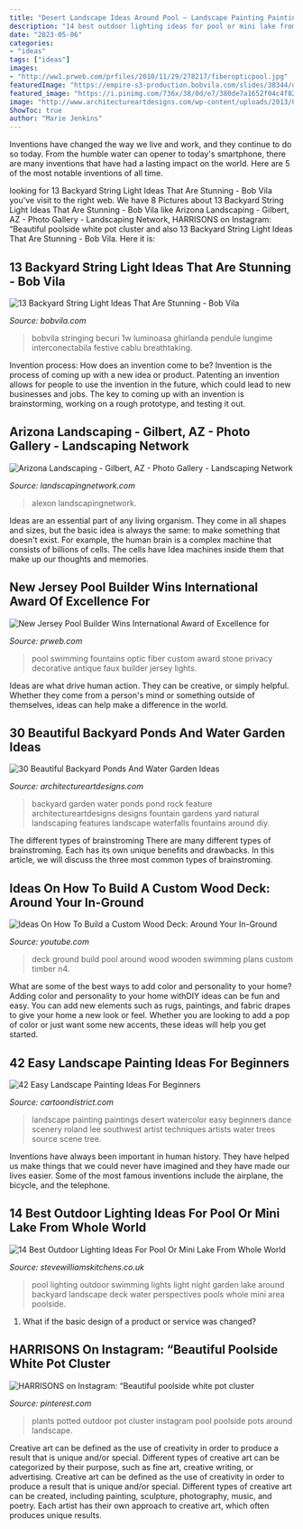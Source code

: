 ```yaml
---
title: "Desert Landscape Ideas Around Pool ~ Landscape Painting Paintings Desert Watercolor Easy Beginners Dance Scenery Roland Lee Southwest Artist Techniques Artists Water Trees Source Scene Tree"
description: "14 best outdoor lighting ideas for pool or mini lake from whole world"
date: "2023-05-06"
categories:
- "ideas"
tags: ["ideas"]
images:
- "http://ww1.prweb.com/prfiles/2010/11/29/278217/fiberopticpool.jpg"
featuredImage: "https://empire-s3-production.bobvila.com/slides/38344/original/drape_pergola_string_lights.jpg?1594248211"
featured_image: "https://i.pinimg.com/736x/38/0d/e7/380de7a1652f04c4f8218a9eeac16c26.jpg"
image: "http://www.architectureartdesigns.com/wp-content/uploads/2013/04/Backyard-ArchitectureArtDesigns-7.jpg"
ShowToc: true
author: "Marie Jenkins"
---
```



Inventions have changed the way we live and work, and they continue to do so today. From the humble water can opener to today's smartphone, there are many inventions that have had a lasting impact on the world. Here are 5 of the most notable inventions of all time.

	

		
looking for 13 Backyard String Light Ideas That Are Stunning - Bob Vila you've visit to the right web. We have 8 Pictures about 13 Backyard String Light Ideas That Are Stunning - Bob Vila like Arizona Landscaping - Gilbert, AZ - Photo Gallery - Landscaping Network, HARRISONS on Instagram: “Beautiful poolside white pot cluster and also 13 Backyard String Light Ideas That Are Stunning - Bob Vila. Here it is:
		
    
## 13 Backyard String Light Ideas That Are Stunning - Bob Vila

<img loading=lazy src="https://empire-s3-production.bobvila.com/slides/38344/original/drape_pergola_string_lights.jpg?1594248211" onerror="this.onerror=null;this.src='https://tse2.mm.bing.net/th?id=OIP.9edMslBGIM7wPU-VcPgaugHaFX&amp;pid=15.1';" alt="13 Backyard String Light Ideas That Are Stunning - Bob Vila">

_Source: bobvila.com_

>bobvila stringing becuri 1w luminoasa ghirlanda pendule lungime interconectabila festive cablu breathtaking. 

	

Invention process: How does an invention come to be?
Invention is the process of coming up with a new idea or product. Patenting an invention allows for people to use the invention in the future, which could lead to new businesses and jobs. The key to coming up with an invention is brainstorming, working on a rough prototype, and testing it out.

    
## Arizona Landscaping - Gilbert, AZ - Photo Gallery - Landscaping Network

<img loading=lazy src="https://images.landscapingnetwork.com/pictures/images/800x642Max/arizona-landscaping_40/pool-lights-alexon-design-group_3398.jpg" onerror="this.onerror=null;this.src='https://tse1.mm.bing.net/th?id=OIP.sAASLou1KXpzCWA-4VFaagHaE7&amp;pid=15.1';" alt="Arizona Landscaping - Gilbert, AZ - Photo Gallery - Landscaping Network">

_Source: landscapingnetwork.com_

>alexon landscapingnetwork. 

	

Ideas are an essential part of any living organism. They come in all shapes and sizes, but the basic idea is always the same: to make something that doesn't exist. For example, the human brain is a complex machine that consists of billions of cells. The cells have Idea machines inside them that make up our thoughts and memories.

    
## New Jersey Pool Builder Wins International Award Of Excellence For

<img loading=lazy src="http://ww1.prweb.com/prfiles/2010/11/29/278217/fiberopticpool.jpg" onerror="this.onerror=null;this.src='https://tse3.mm.bing.net/th?id=OIP.N0TMetwa_p2_Zz7Y4H54IAHaD0&amp;pid=15.1';" alt="New Jersey Pool Builder Wins International Award of Excellence for">

_Source: prweb.com_

>pool swimming fountains optic fiber custom award stone privacy decorative antique faux builder jersey lights. 

	

Ideas are what drive human action. They can be creative, or simply helpful. Whether they come from a person's mind or something outside of themselves, ideas can help make a difference in the world.

    
## 30 Beautiful Backyard Ponds And Water Garden Ideas

<img loading=lazy src="http://www.architectureartdesigns.com/wp-content/uploads/2013/04/Backyard-ArchitectureArtDesigns-7.jpg" onerror="this.onerror=null;this.src='https://tse2.mm.bing.net/th?id=OIP.kGQzkIOHM2fYv7g3j190yQHaJ3&amp;pid=15.1';" alt="30 Beautiful Backyard Ponds And Water Garden Ideas">

_Source: architectureartdesigns.com_

>backyard garden water ponds pond rock feature architectureartdesigns designs fountain gardens yard natural landscaping features landscape waterfalls fountains around diy. 

	

The different types of brainstroming
There are many different types of brainstroming. Each has its own unique benefits and drawbacks. In this article, we will discuss the three most common types of brainstroming.

    
## Ideas On How To Build A Custom Wood Deck: Around Your In-Ground

<img loading=lazy src="http://i.ytimg.com/vi/N4_r3wrmMOM/maxresdefault.jpg" onerror="this.onerror=null;this.src='https://tse2.mm.bing.net/th?id=OIP.VmcCEqkfHq8kGFQtFm0rAAHaEK&amp;pid=15.1';" alt="Ideas On How To Build a Custom Wood Deck: Around Your In-Ground">

_Source: youtube.com_

>deck ground build pool around wood wooden swimming plans custom timber n4. 

	

What are some of the best ways to add color and personality to your home?
Adding color and personality to your home withDIY ideas can be fun and easy. You can add new elements such as rugs, paintings, and fabric drapes to give your home a new look or feel. Whether you are looking to add a pop of color or just want some new accents, these ideas will help you get started.

    
## 42 Easy Landscape Painting Ideas For Beginners

<img loading=lazy src="http://www.cartoondistrict.com/wp-content/uploads/2017/07/Easy-Landscape-Painting-Ideas-For-Beginners-14.jpg" onerror="this.onerror=null;this.src='https://tse3.mm.bing.net/th?id=OIP.gf73YYTHYmYsdWP8017JpgHaLO&amp;pid=15.1';" alt="42 Easy Landscape Painting Ideas For Beginners">

_Source: cartoondistrict.com_

>landscape painting paintings desert watercolor easy beginners dance scenery roland lee southwest artist techniques artists water trees source scene tree. 

	

Inventions have always been important in human history. They have helped us make things that we could never have imagined and they have made our lives easier. Some of the most famous inventions include the airplane, the bicycle, and the telephone.

    
## 14 Best Outdoor Lighting Ideas For Pool Or Mini Lake From Whole World

<img loading=lazy src="http://www.stevewilliamskitchens.co.uk/wp-content/uploads/2016/08/8-Best-Outdoor-Lighting-Ideas-For-Pool-Or-Mini-Lake-From-Whole-World.jpg" onerror="this.onerror=null;this.src='https://tse1.mm.bing.net/th?id=OIP.9VsolAZYDRaV9gQLITQGXgHaE8&amp;pid=15.1';" alt="14 Best Outdoor Lighting Ideas For Pool Or Mini Lake From Whole World">

_Source: stevewilliamskitchens.co.uk_

>pool lighting outdoor swimming lights light night garden lake around backyard landscape deck water perspectives pools whole mini area poolside. 

	

1. What if the basic design of a product or service was changed?

    
## HARRISONS On Instagram: “Beautiful Poolside White Pot Cluster

<img loading=lazy src="https://i.pinimg.com/736x/38/0d/e7/380de7a1652f04c4f8218a9eeac16c26.jpg" onerror="this.onerror=null;this.src='https://tse2.mm.bing.net/th?id=OIP.AYcv_OrS5YwbeHE3yfkgJgHaJQ&amp;pid=15.1';" alt="HARRISONS on Instagram: “Beautiful poolside white pot cluster">

_Source: pinterest.com_

>plants potted outdoor pot cluster instagram pool poolside pots around landscape. 

	

Creative art can be defined as the use of creativity in order to produce a result that is unique and/or special. Different types of creative art can be categorized by their purpose, such as fine art, creative writing, or advertising.
Creative art can be defined as the use of creativity in order to produce a result that is unique and/or special. Different types of creative art can be created, including painting, sculpture, photography, music, and poetry. Each artist has their own approach to creative art, which often produces unique results.

